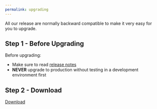 ```yaml
---
permalink: upgrading
---
```


All our release are normally backward compatible to make it very easy for you to upgrade.

## Step 1 - Before Upgrading
Before upgrading:
- Make sure to read [release notes](https://github.com/zzzprojects/Eval-SQL.NET/releases)
- **NEVER** upgrade to production without testing in a development environment first

## Step 2 - Download

<a class="btn btn-lg btn-z" role="button" href="{{ site.github.url }}/downloads/Eval-SQL.NET-Install.sql" 
		onclick="ga('send', 'event', { eventAction: 'download-upgrading'});" style="visibility: visible; animation-name: pulse;">
	<i class="fa fa-cloud-download" aria-hidden="true"></i>
	Download
</a>